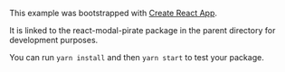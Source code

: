 This example was bootstrapped with [Create React App](https://github.com/facebook/create-react-app).

It is linked to the react-modal-pirate package in the parent directory for development purposes.

You can run `yarn install` and then `yarn start` to test your package.
